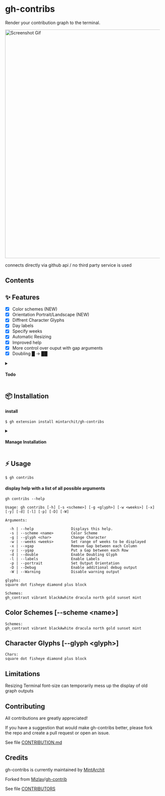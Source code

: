 # gh-contribs

Render your contribution graph to the terminal.

<img width="745" alt="Screenshot Gif" src="https://github.com/mintarchit/gh-contribs/blob/91bcf0d/gif/gh-contribs_main-preview_v0.23.9.gif">


connects directly via github api / no third party service is used

## Contents

## ✨ Features 

- [X] Color schemes (NEW)
- [X] Orientation Portrait/Landscape (NEW)
- [X] Diffrent Character Glyphs
- [X] Day labels
- [X] Specify weeks
- [X] Automatic Resizing
- [X] Improved help
- [X] More control over ouput with gap arguments
- [X] Doubling █ -> ██ 

<details>
	<summary><h4>Todo</h4></summary>

- [ ] Configuration file
- [ ] advanced animations
- [ ] User defined characters(styles)
- [ ] optimize performance
- [ ] include update notifier
- [ ] add version arg

</details>

## 📦 Installation
 
#### install

```
$ gh extension install mintarchit/gh-contribs
```

<details>
	<summary><h4>Manage Installation</h4></summary>

#### list installed extensions

```
$ gh extension list
```

#### upgrade

```
$ gh extensions upgrade gh-contribs
```

#### uninstall

```
$ gh extension remove gh-contribs
```
</details>

## ⚡️ Usage

```
$ gh contribs
```

#### display help with a list of all possible arguments

```
gh contribs --help
```
```
Usage: gh contribs [-h] [-s <scheme>] [-g <glyph>] [-w <weeks>] [-x] [-y] [-d] [-l] [-p] [-D] [-W]

Arguments:

  -h | --help                 Displays this help.
  -s | --scheme <name>        Color Scheme
  -g | --glyph <char>         Change Character
  -w | --weeks <weeks>        Set range of weeks to be displayed
  -x | --xgap                 Remove Gap between each Column
  -y | --ygap                 Put a Gap between each Row
  -d | --double               Enable Doubling Glyph
  -l | --labels               Enable Labels
  -p | --portrait             Set Output Orientation
  -D | --Debug                Enable additional debug output
  -W | --Warning              Disable warning output

glyphs:
square dot fisheye diamond plus block

Schemes:
gh_contrast vibrant blackAwhite dracula north gold sunset mint
```

## Color Schemes [--scheme \<name\>]

```
Schemes:
gh_contrast vibrant blackAwhite dracula north gold sunset mint
```

<!-- <img width="745" alt="Screenshot v0.21.2.gif" src="https://github.com/mintarchit/gh-contribs/blob/c8a7629/gif/gh-contribs_v0.21.2.gif"> -->

## Character Glyphs [--glyph \<glyph\>]

```
Chars:
square dot fisheye diamond plus block
```
<!-- <img width="745" alt="Screenshot v0.21.2.gif" src="https://github.com/mintarchit/gh-contribs/blob/c8a7629/gif/gh-contribs_v0.21.2.gif"> -->

## Limitations

Resizing Terminal font-size can temporarily mess up the display of old graph outputs

## Contributing

All contributions are greatly appreciated!

If you have a suggestion that would make gh-contribs better, 
please fork the repo and create a pull request or open an issue.

See file [CONTRIBUTION.md](https://github.com/MintArchit/gh-contribs/CONTRIBUTION.md)

## Credits

gh-contribs is currently maintained by [MintArchit](https://github.com/MintArchit)

Forked from [Mizlav](https://github.com/mislav)/[gh-contrib](https://github.com/mislav/gh-contrib)

See file [CONTRIBUTORS](https://github.com/MintArchit/gh-contribs/CONTRIBUTORS)
